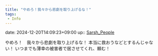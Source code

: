 ```yaml
---
title: "やめろ！我々から悲劇を取り上げるな！"
tags:
 - Info
---
```


date: 2024-12-20T14:09:23+09:00
up:: [Sarsh_People](../Bar/Novel/Nacaria/Sarsh_People.md)

やめろ！　我々から悲劇を取り上げるな！
本当に救おうなどとするんじゃない！
いつまでも薄幸の被害者で居させてくれ、頼む！